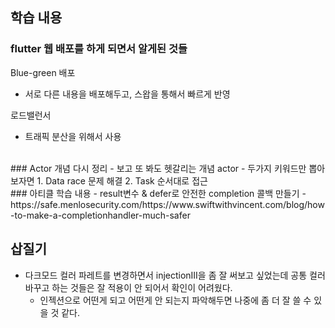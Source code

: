 ## 학습 내용

### flutter 웹 배포를 하게 되면서 알게된 것들

Blue-green 배포
- 서로 다른 내용을 배포해두고, 스왑을 통해서 빠르게 반영

로드밸런서
- 트래픽 분산을 위해서 사용

<br/>
### Actor 개념 다시 정리
- 보고 또 봐도 헷갈리는 개념 actor
- 두가지 키워드만 뽑아보자면
1. Data race 문제 해결
2. Task 순서대로 접근   

<br/>
### 아티클 학습 내용
- result변수 & defer로 안전한 completion 콜백 만들기
  - https://safe.menlosecurity.com/https://www.swiftwithvincent.com/blog/how-to-make-a-completionhandler-much-safer

<br/>


## 삽질기
- 다크모드 컬러 파레트를 변경하면서 injectionIII을 좀 잘 써보고 싶었는데 공통 컬러 바꾸고 하는 것들은 잘 적용이 안 되어서 확인이 어려웠다.
  - 인젝션으로 어떤게 되고 어떤게 안 되는지 파악해두면 나중에 좀 더 잘 쓸 수 있을 것 같다.
 
<br/><br/>


